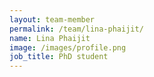 ```yaml
---
layout: team-member
permalink: /team/lina-phaijit/
name: Lina Phaijit
image: /images/profile.png
job_title: PhD student
---
```


